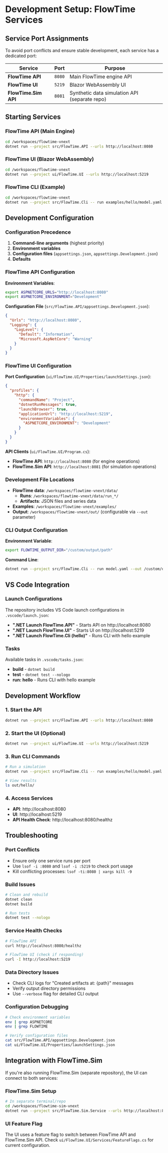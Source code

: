 # Development Setup: FlowTime Services

## **Service Port Assignments**

To avoid port conflicts and ensure stable development, each service has a dedicated port:

| Service | Port | Purpose |
|---------|------|---------|
| **FlowTime API** | `8080` | Main FlowTime engine API |
| **FlowTime UI** | `5219` | Blazor WebAssembly UI |
| **FlowTime.Sim API** | `8081` | Synthetic data simulation API (separate repo) |

## **Starting Services**

### FlowTime API (Main Engine)
```bash
cd /workspaces/flowtime-vnext
dotnet run --project src/FlowTime.API --urls http://localhost:8080
```

### FlowTime UI (Blazor WebAssembly)
```bash
cd /workspaces/flowtime-vnext
dotnet run --project ui/FlowTime.UI --urls http://localhost:5219
```

### FlowTime CLI (Example)
```bash
cd /workspaces/flowtime-vnext
dotnet run --project src/FlowTime.Cli -- run examples/hello/model.yaml --out out/hello --verbose
```

## **Development Configuration**

### Configuration Precedence
1. **Command-line arguments** (highest priority)
2. **Environment variables**
3. **Configuration files** (`appsettings.json`, `appsettings.Development.json`)
4. **Defaults**

### FlowTime API Configuration

**Environment Variables**:
```bash
export ASPNETCORE_URLS="http://localhost:8080"
export ASPNETCORE_ENVIRONMENT="Development"
```

**Configuration File** (`src/FlowTime.API/appsettings.Development.json`):
```json
{
  "Urls": "http://localhost:8080",
  "Logging": {
    "LogLevel": {
      "Default": "Information",
      "Microsoft.AspNetCore": "Warning"
    }
  }
}
```

### FlowTime UI Configuration

**Port Configuration** (`ui/FlowTime.UI/Properties/launchSettings.json`):
```json
{
  "profiles": {
    "http": {
      "commandName": "Project",
      "dotnetRunMessages": true,
      "launchBrowser": true,
      "applicationUrl": "http://localhost:5219",
      "environmentVariables": {
        "ASPNETCORE_ENVIRONMENT": "Development"
      }
    }
  }
}
```

**API Clients** (`ui/FlowTime.UI/Program.cs`):
- **FlowTime API**: `http://localhost:8080` (for engine operations)
- **FlowTime.Sim API**: `http://localhost:8081` (for simulation operations)

### Development File Locations

- **FlowTime data**: `/workspaces/flowtime-vnext/data/`
  - **Runs**: `/workspaces/flowtime-vnext/data/run_*/`
  - **Artifacts**: JSON files and series data
- **Examples**: `/workspaces/flowtime-vnext/examples/`
- **Output**: `/workspaces/flowtime-vnext/out/` (configurable via `--out` parameter)

### CLI Output Configuration

**Environment Variable**:
```bash
export FLOWTIME_OUTPUT_DIR="/custom/output/path"
```

**Command Line**:
```bash
dotnet run --project src/FlowTime.Cli -- run model.yaml --out /custom/output/path
```

## **VS Code Integration**

### Launch Configurations

The repository includes VS Code launch configurations in `.vscode/launch.json`:

- **".NET Launch FlowTime.API"** - Starts API on http://localhost:8080
- **".NET Launch FlowTime.UI"** - Starts UI on http://localhost:5219  
- **".NET Launch FlowTime.Cli (hello)"** - Runs CLI with hello example

### Tasks

Available tasks in `.vscode/tasks.json`:
- **build** - `dotnet build`
- **test** - `dotnet test --nologo`
- **run: hello** - Runs CLI with hello example

## **Development Workflow**

### 1. Start the API
```bash
dotnet run --project src/FlowTime.API --urls http://localhost:8080
```

### 2. Start the UI (Optional)
```bash
dotnet run --project ui/FlowTime.UI --urls http://localhost:5219
```

### 3. Run CLI Commands
```bash
# Run a simulation
dotnet run --project src/FlowTime.Cli -- run examples/hello/model.yaml --out out/hello --verbose

# View results
ls out/hello/
```

### 4. Access Services
- **API**: http://localhost:8080
- **UI**: http://localhost:5219
- **API Health Check**: http://localhost:8080/healthz

## **Troubleshooting**

### Port Conflicts
- Ensure only one service runs per port
- Use `lsof -i :8080` and `lsof -i :5219` to check port usage
- Kill conflicting processes: `lsof -ti:8080 | xargs kill -9`

### Build Issues
```bash
# Clean and rebuild
dotnet clean
dotnet build

# Run tests
dotnet test --nologo
```

### Service Health Checks
```bash
# FlowTime API
curl http://localhost:8080/healthz

# FlowTime UI (check if responding)
curl -I http://localhost:5219
```

### Data Directory Issues
- Check CLI logs for "Created artifacts at: {path}" messages
- Verify output directory permissions
- Use `--verbose` flag for detailed CLI output

### Configuration Debugging
```bash
# Check environment variables
env | grep ASPNETCORE
env | grep FLOWTIME

# Verify configuration files
cat src/FlowTime.API/appsettings.Development.json
cat ui/FlowTime.UI/Properties/launchSettings.json
```

## **Integration with FlowTime.Sim**

If you're also running FlowTime.Sim (separate repository), the UI can connect to both services:

### FlowTime.Sim Setup
```bash
# In separate terminal/repo
cd /workspaces/flowtime-sim-vnext
dotnet run --project src/FlowTime.Sim.Service --urls http://localhost:8081
```

### UI Feature Flag
The UI uses a feature flag to switch between FlowTime API and FlowTime.Sim API. Check `ui/FlowTime.UI/Services/FeatureFlags.cs` for current configuration.
